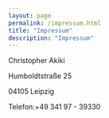 ```yaml
---
layout: page
permalink: /impressum.html
title: "Impressum"
description: "Impressum"
---
```


Christopher Akiki

Humboldtstraße 25

04105 Leipzig

Telefon:+49 341 97 - 39330
